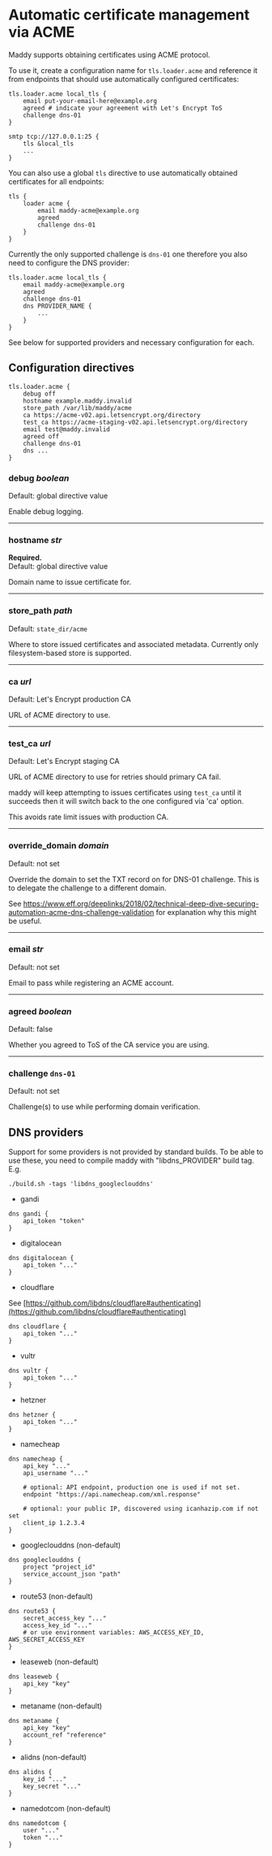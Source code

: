 # Automatic certificate management via ACME

Maddy supports obtaining certificates using ACME protocol.

To use it, create a configuration name for `tls.loader.acme`
and reference it from endpoints that should use automatically
configured certificates:

```
tls.loader.acme local_tls {
    email put-your-email-here@example.org
    agreed # indicate your agreement with Let's Encrypt ToS
    challenge dns-01
}

smtp tcp://127.0.0.1:25 {
    tls &local_tls
    ...
}
```

You can also use a global `tls` directive to use automatically
obtained certificates for all endpoints:

```
tls {
    loader acme {
        email maddy-acme@example.org
        agreed
        challenge dns-01
    }
}
```

Currently the only supported challenge is `dns-01` one therefore
you also need to configure the DNS provider:

```
tls.loader.acme local_tls {
    email maddy-acme@example.org
    agreed
    challenge dns-01
    dns PROVIDER_NAME {
        ...
    }
}
```

See below for supported providers and necessary configuration
for each.

## Configuration directives

```
tls.loader.acme {
    debug off
    hostname example.maddy.invalid
    store_path /var/lib/maddy/acme
    ca https://acme-v02.api.letsencrypt.org/directory
    test_ca https://acme-staging-v02.api.letsencrypt.org/directory
    email test@maddy.invalid
    agreed off
    challenge dns-01
    dns ...
}
```

### debug _boolean_
Default: global directive value

Enable debug logging.

---

### hostname _str_
**Required.**<br>
Default: global directive value

Domain name to issue certificate for.

---

### store_path _path_
Default: `state_dir/acme`

Where to store issued certificates and associated metadata.
Currently only filesystem-based store is supported.

---

### ca _url_ 
Default: Let's Encrypt production CA

URL of ACME directory to use.

---

### test_ca _url_
Default: Let's Encrypt staging CA

URL of ACME directory to use for retries should
primary CA fail.

maddy will keep attempting to issues certificates
using `test_ca` until it succeeds then it will switch
back to the one configured via 'ca' option.

This avoids rate limit issues with production CA.

---

### override_domain _domain_
Default: not set

Override the domain to set the TXT record on for DNS-01 challenge.
This is to delegate the challenge to a different domain.

See https://www.eff.org/deeplinks/2018/02/technical-deep-dive-securing-automation-acme-dns-challenge-validation
for explanation why this might be useful.

---

### email _str_
Default: not set

Email to pass while registering an ACME account.

---

### agreed _boolean_
Default: false

Whether you agreed to ToS of the CA service you are using.

---

### challenge `dns-01`
Default: not set

Challenge(s) to use while performing domain verification.

## DNS providers

Support for some providers is not provided by standard builds.
To be able to use these, you need to compile maddy
with "libdns_PROVIDER" build tag.
E.g.
```
./build.sh -tags 'libdns_googleclouddns'
```

- gandi

```
dns gandi {
    api_token "token"
}
```

- digitalocean

```
dns digitalocean {
    api_token "..."
}
```

- cloudflare

See [https://github.com/libdns/cloudflare#authenticating](https://github.com/libdns/cloudflare#authenticating)

```
dns cloudflare {
    api_token "..."
}
```

- vultr

```
dns vultr {
    api_token "..."
}
```

- hetzner

```
dns hetzner {
    api_token "..."
}
```

- namecheap

```
dns namecheap {
    api_key "..."
    api_username "..."

    # optional: API endpoint, production one is used if not set.
    endpoint "https://api.namecheap.com/xml.response"

    # optional: your public IP, discovered using icanhazip.com if not set
    client_ip 1.2.3.4
}
```

- googleclouddns (non-default)

```
dns googleclouddns {
    project "project_id"
    service_account_json "path"
}
```

- route53 (non-default)

```
dns route53 {
    secret_access_key "..."
    access_key_id "..."
    # or use environment variables: AWS_ACCESS_KEY_ID, AWS_SECRET_ACCESS_KEY
}
```

- leaseweb (non-default)

```
dns leaseweb {
    api_key "key"
}
```

- metaname (non-default)

```
dns metaname {
    api_key "key"
    account_ref "reference"
}
```

- alidns (non-default)

```
dns alidns {
    key_id "..."
    key_secret "..."
}
```

- namedotcom (non-default)

```
dns namedotcom {
    user "..."
    token "..."
}
```

